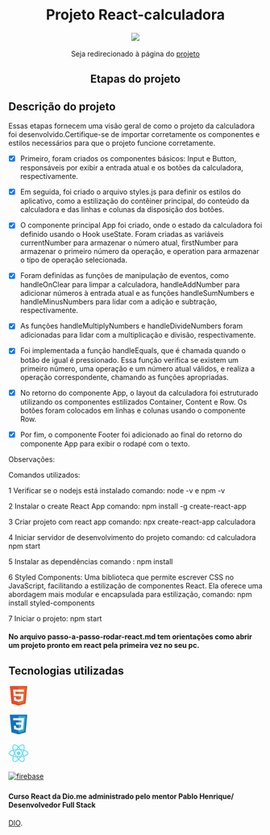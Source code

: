 
<p> <h1 align="center">Projeto React-calculadora</h1></p>

<p align="center">
    <img width="700" src="https://github.com/SuellenDiass/react-calculadora/assets/102911341/6ccc1299-2061-4749-9176-ad65b33b12bb">
</p>

<p align="center">Seja redirecionado à página do 
<a href="" target="_blank">projeto</a></p>


<p> <h2 align="center">Etapas do projeto</h2></p>

## Descrição do projeto 

<p align="justify">



Essas etapas fornecem uma visão geral de como o projeto da calculadora foi desenvolvido.Certifique-se de importar corretamente os componentes e estilos necessários para que o projeto funcione corretamente.


- [x] Primeiro, foram criados os componentes básicos: Input e Button, responsáveis por exibir a entrada atual e os botões da calculadora, respectivamente.

- [x] Em seguida, foi criado o arquivo styles.js para definir os estilos do aplicativo, como a estilização do contêiner principal, do conteúdo da calculadora e das linhas e colunas da disposição dos botões.

- [x] O componente principal App foi criado, onde o estado da calculadora foi definido usando o Hook useState. Foram criadas as variáveis currentNumber para armazenar o número atual, firstNumber para armazenar o primeiro número da operação, e operation para armazenar o tipo de operação selecionada.

- [x] Foram definidas as funções de manipulação de eventos, como handleOnClear para limpar a calculadora, handleAddNumber para adicionar números à entrada atual e as funções handleSumNumbers e handleMinusNumbers para lidar com a adição e subtração, respectivamente.

- [x] As funções handleMultiplyNumbers e handleDivideNumbers foram adicionadas para lidar com a multiplicação e divisão, respectivamente.

- [x] Foi implementada a função handleEquals, que é chamada quando o botão de igual é pressionado. Essa função verifica se existem um primeiro número, uma operação e um número atual válidos, e realiza a operação correspondente, chamando as funções apropriadas.

- [x] No retorno do componente App, o layout da calculadora foi estruturado utilizando os componentes estilizados Container, Content e Row. Os botões foram colocados em linhas e colunas usando o componente Row.

- [x] Por fim, o componente Footer foi adicionado ao final do retorno do componente App para exibir o rodapé com o texto.

Observações:

Comandos utilizados:

1 Verificar se o nodejs está instalado comando: node -v e npm -v

2 Instalar o create React App comando: npm install -g create-react-app

3 Criar projeto com react app comando: npx create-react-app calculadora

4 Iniciar servidor de desenvolvimento do projeto comando: cd calculadora  npm start

5 Instalar as dependências comando : npm install

6 Styled Components: Uma biblioteca que permite escrever CSS no JavaScript, facilitando a estilização de componentes React. Ela oferece uma abordagem mais modular e encapsulada para estilização, comando: 
npm install styled-components

7 Iniciar o projeto: npm start


#### No arquivo passo-a-passo-rodar-react.md tem orientações como abrir um projeto pronto em react pela primeira vez no seu pc.

## Tecnologias utilizadas

<a href="#" target="_blank"> <img src="https://raw.githubusercontent.com/devicons/devicon/master/icons/html5/html5-original.svg" alt="html" width="40" height="40"/> </a> 

<a href="#" target="_blank"> <img src="https://raw.githubusercontent.com/devicons/devicon/master/icons/css3/css3-original.svg" alt="css" width="40" height="40"/> </a> 

<a href="#" target="_blank"> <img src="https://raw.githubusercontent.com/devicons/devicon/master/icons/react/react-original.svg" alt="html" width="40" height="40"/> </a> 

<a href="#" target="_blank"> <img src="https://camo.githubusercontent.com/ee5225ba7c4338f1a1c10121ec32c396e1a4a2f5b0b58b6afd6d5c56ff5d6196/68747470733a2f2f63646e2e6a7364656c6976722e6e65742f67682f64657669636f6e732f64657669636f6e2f69636f6e732f7673636f64652f7673636f64652d6f726967696e616c2d776f72646d61726b2e737667" alt="firebase" width="40" height="40"/> </a>

###

#### Curso React da Dio.me administrado pelo mentor Pablo Henrique/ Desenvolvedor Full Stack

[DIO](https://www.dio.me/).






